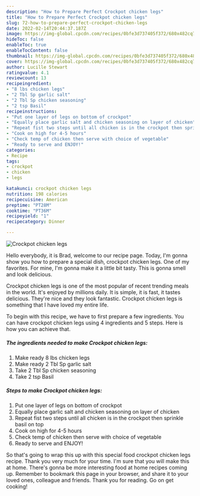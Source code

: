 ```yaml
---
description: "How to Prepare Perfect Crockpot chicken legs"
title: "How to Prepare Perfect Crockpot chicken legs"
slug: 72-how-to-prepare-perfect-crockpot-chicken-legs
date: 2022-02-14T20:44:37.187Z
image: https://img-global.cpcdn.com/recipes/0bfe3d737405f372/680x482cq70/crockpot-chicken-legs-recipe-main-photo.jpg
hideToc: false
enableToc: true
enableTocContent: false
thumbnail: https://img-global.cpcdn.com/recipes/0bfe3d737405f372/680x482cq70/crockpot-chicken-legs-recipe-main-photo.jpg
cover: https://img-global.cpcdn.com/recipes/0bfe3d737405f372/680x482cq70/crockpot-chicken-legs-recipe-main-photo.jpg
author: Lucille Stewart
ratingvalue: 4.1
reviewcount: 13
recipeingredient:
- "8 lbs chicken legs"
- "2 Tbl Sp garlic salt"
- "2 Tbl Sp chicken seasoning"
- "2 tsp Basil"
recipeinstructions:
- "Put one layer of legs on bottom of crockpot"
- "Equally place garlic salt and chicken seasoning on layer of chicken"
- "Repeat fist two steps until all chicken is in the crockpot then sprinkle basil on top"
- "Cook on high for 4-5 hours"
- "Check temp of chicken then serve with choice of vegetable"
- "Ready to serve and ENJOY!"
categories:
- Recipe
tags:
- crockpot
- chicken
- legs

katakunci: crockpot chicken legs 
nutrition: 198 calories
recipecuisine: American
preptime: "PT28M"
cooktime: "PT36M"
recipeyield: "1"
recipecategory: Dinner

---
```



![Crockpot chicken legs](https://img-global.cpcdn.com/recipes/0bfe3d737405f372/680x482cq70/crockpot-chicken-legs-recipe-main-photo.jpg)

Hello everybody, it is Brad, welcome to our recipe page. Today, I'm gonna show you how to prepare a special dish, crockpot chicken legs. One of my favorites. For mine, I'm gonna make it a little bit tasty. This is gonna smell and look delicious.

Crockpot chicken legs is one of the most popular of recent trending meals in the world. It's enjoyed by millions daily. It is simple, it is fast, it tastes delicious. They're nice and they look fantastic. Crockpot chicken legs is something that I have loved my entire life.




To begin with this recipe, we have to first prepare a few ingredients. You can have crockpot chicken legs using 4 ingredients and 5 steps. Here is how you can achieve that.

<!--inarticleads1-->

##### The ingredients needed to make Crockpot chicken legs:

1. Make ready 8 lbs chicken legs
1. Make ready 2 Tbl Sp garlic salt
1. Take 2 Tbl Sp chicken seasoning
1. Take 2 tsp Basil




<!--inarticleads2-->

##### Steps to make Crockpot chicken legs:

1. Put one layer of legs on bottom of crockpot
1. Equally place garlic salt and chicken seasoning on layer of chicken
1. Repeat fist two steps until all chicken is in the crockpot then sprinkle basil on top
1. Cook on high for 4-5 hours
1. Check temp of chicken then serve with choice of vegetable
1. Ready to serve and ENJOY!



So that's going to wrap this up with this special food crockpot chicken legs recipe. Thank you very much for your time. I'm sure that you will make this at home. There's gonna be more interesting food at home recipes coming up. Remember to bookmark this page in your browser, and share it to your loved ones, colleague and friends. Thank you for reading. Go on get cooking!
